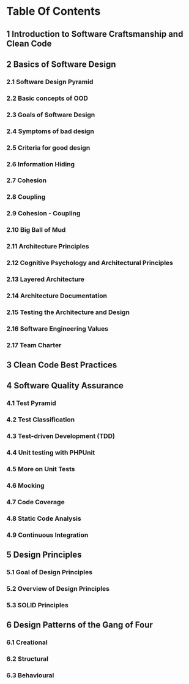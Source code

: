 # Table Of Contents


## 1 Introduction to Software Craftsmanship and Clean Code

## 2 Basics of Software Design
### 2.1 Software Design Pyramid
### 2.2 Basic concepts of OOD
### 2.3 Goals of Software Design
### 2.4 Symptoms of bad design
### 2.5 Criteria for good design
### 2.6 Information Hiding
### 2.7 Cohesion
### 2.8 Coupling
### 2.9 Cohesion - Coupling
### 2.10 Big Ball of Mud
### 2.11 Architecture Principles
### 2.12 Cognitive Psychology and Architectural Principles
### 2.13 Layered Architecture
### 2.14 Architecture Documentation
### 2.15 Testing the Architecture and Design
### 2.16 Software Engineering Values
### 2.17 Team Charter

## 3 Clean Code Best Practices

## 4 Software Quality Assurance
### 4.1 Test Pyramid
### 4.2 Test Classification
### 4.3 Test-driven Development (TDD)
### 4.4 Unit testing with PHPUnit
### 4.5 More on Unit Tests
### 4.6 Mocking
### 4.7 Code Coverage
### 4.8 Static Code Analysis
### 4.9 Continuous Integration

## 5 Design Principles
### 5.1 Goal of Design Principles
### 5.2 Overview of Design Principles
### 5.3 SOLID Principles

## 6 Design Patterns of the Gang of Four
### 6.1 Creational
### 6.2 Structural
### 6.3 Behavioural